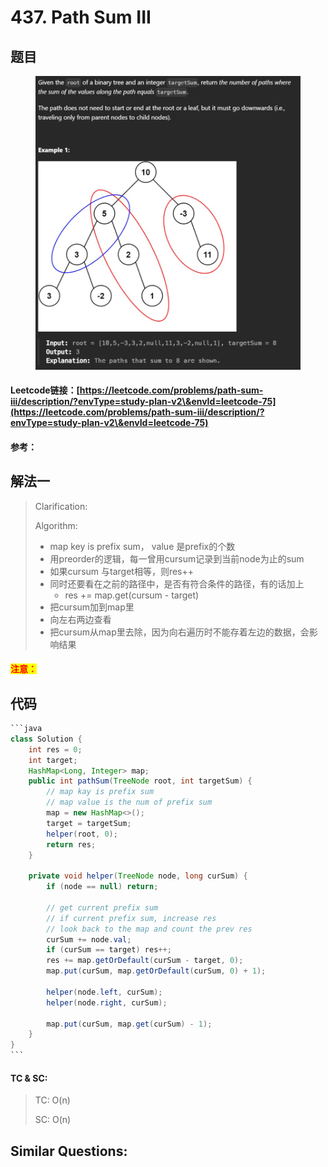 # 437. Path Sum III

## 题目

<figure><img src=".gitbook/assets/image (193).png" alt=""><figcaption></figcaption></figure>

#### Leetcode链接：[https://leetcode.com/problems/path-sum-iii/description/?envType=study-plan-v2\&envId=leetcode-75](https://leetcode.com/problems/path-sum-iii/description/?envType=study-plan-v2\&envId=leetcode-75)

#### 参考：

## 解法一

> Clarification:&#x20;
>
> Algorithm:&#x20;
>
> * map key is prefix sum， value 是prefix的个数
> * 用preorder的逻辑，每一曾用cursum记录到当前node为止的sum
> * 如果cursum 与target相等，则res++
> * 同时还要看在之前的路径中，是否有符合条件的路径，有的话加上
>   * res += map.get(cursum - target)
> * 把cursum加到map里
> * 向左右两边查看
> * 把cursum从map里去除，因为向右遍历时不能存着左边的数据，会影响结果

#### <mark style="color:red;">注意：</mark>

## 代码

````java
```java
class Solution {
    int res = 0;
    int target;
    HashMap<Long, Integer> map;
    public int pathSum(TreeNode root, int targetSum) {
        // map kay is prefix sum
        // map value is the num of prefix sum
        map = new HashMap<>();
        target = targetSum;
        helper(root, 0);
        return res;
    }

    private void helper(TreeNode node, long curSum) {
        if (node == null) return;

        // get current prefix sum
        // if current prefix sum, increase res
        // look back to the map and count the prev res
        curSum += node.val;
        if (curSum == target) res++;
        res += map.getOrDefault(curSum - target, 0);
        map.put(curSum, map.getOrDefault(curSum, 0) + 1);

        helper(node.left, curSum);
        helper(node.right, curSum);

        map.put(curSum, map.get(curSum) - 1);
    }
}
```
````

#### TC & SC:&#x20;

> TC: O(n)
>
> SC: O(n)

## **Similar Questions:**&#x20;
